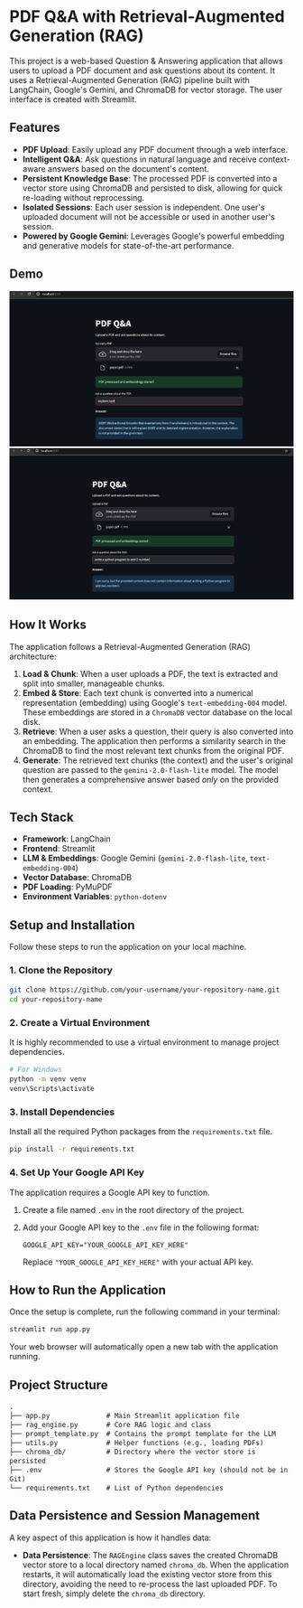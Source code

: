 # PDF Q&A with Retrieval-Augmented Generation (RAG)

This project is a web-based Question & Answering application that allows users to upload a PDF document and ask questions about its content. It uses a Retrieval-Augmented Generation (RAG) pipeline built with LangChain, Google's Gemini, and ChromaDB for vector storage. The user interface is created with Streamlit.

## Features

-   **PDF Upload**: Easily upload any PDF document through a web interface.
-   **Intelligent Q&A**: Ask questions in natural language and receive context-aware answers based on the document's content.
-   **Persistent Knowledge Base**: The processed PDF is converted into a vector store using ChromaDB and persisted to disk, allowing for quick re-loading without reprocessing.
-   **Isolated Sessions**: Each user session is independent. One user's uploaded document will not be accessible or used in another user's session.
-   **Powered by Google Gemini**: Leverages Google's powerful embedding and generative models for state-of-the-art performance.

## Demo

![Chatbot Demo](demo1.png)
![Chatbot Demo](demo2.png)

## How It Works

The application follows a Retrieval-Augmented Generation (RAG) architecture:

1.  **Load & Chunk**: When a user uploads a PDF, the text is extracted and split into smaller, manageable chunks.
2.  **Embed & Store**: Each text chunk is converted into a numerical representation (embedding) using Google's `text-embedding-004` model. These embeddings are stored in a `ChromaDB` vector database on the local disk.
3.  **Retrieve**: When a user asks a question, their query is also converted into an embedding. The application then performs a similarity search in the ChromaDB to find the most relevant text chunks from the original PDF.
4.  **Generate**: The retrieved text chunks (the context) and the user's original question are passed to the `gemini-2.0-flash-lite` model. The model then generates a comprehensive answer based *only* on the provided context.

## Tech Stack

-   **Framework**: LangChain
-   **Frontend**: Streamlit
-   **LLM & Embeddings**: Google Gemini (`gemini-2.0-flash-lite`, `text-embedding-004`)
-   **Vector Database**: ChromaDB
-   **PDF Loading**: PyMuPDF
-   **Environment Variables**: `python-dotenv`

## Setup and Installation

Follow these steps to run the application on your local machine.

### 1. Clone the Repository

```bash
git clone https://github.com/your-username/your-repository-name.git
cd your-repository-name
```

### 2. Create a Virtual Environment

It is highly recommended to use a virtual environment to manage project dependencies.

```bash
# For Windows
python -m venv venv
venv\Scripts\activate
```

### 3. Install Dependencies

Install all the required Python packages from the `requirements.txt` file.

```bash
pip install -r requirements.txt
```

### 4. Set Up Your Google API Key

The application requires a Google API key to function.

1.  Create a file named `.env` in the root directory of the project.
2.  Add your Google API key to the `.env` file in the following format:

    ```
    GOOGLE_API_KEY="YOUR_GOOGLE_API_KEY_HERE"
    ```

    Replace `"YOUR_GOOGLE_API_KEY_HERE"` with your actual API key.

## How to Run the Application

Once the setup is complete, run the following command in your terminal:

```bash
streamlit run app.py
```

Your web browser will automatically open a new tab with the application running.

## Project Structure

```
.
├── app.py              # Main Streamlit application file
├── rag_engine.py       # Core RAG logic and class
├── prompt_template.py  # Contains the prompt template for the LLM
├── utils.py            # Helper functions (e.g., loading PDFs)
├── chroma_db/          # Directory where the vector store is persisted
├── .env                # Stores the Google API key (should not be in Git)
└── requirements.txt    # List of Python dependencies
```

## Data Persistence and Session Management

A key aspect of this application is how it handles data:

-   **Data Persistence**: The `RAGEngine` class saves the created ChromaDB vector store to a local directory named `chroma_db`. When the application restarts, it will automatically load the existing vector store from this directory, avoiding the need to re-process the last uploaded PDF. To start fresh, simply delete the `chroma_db` directory.